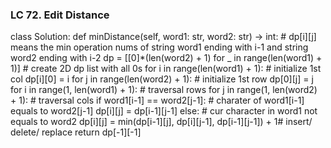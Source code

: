 ### LC 72. Edit Distance
class Solution:
    def minDistance(self, word1: str, word2: str) -> int:
        # dp[i][j] means the min operation nums of string word1 ending with i-1 and string word2 ending with i-2 
        dp = [[0]*(len(word2) + 1) for _ in range(len(word1) + 1)]          # create 2D dp list with all 0s
        for i in range(len(word1) + 1):                                     # initialize 1st col 
            dp[i][0] = i
        for j in range(len(word2) + 1):                                     # initialize 1st row
            dp[0][j] = j        
        for i in range(1, len(word1) + 1):                                  # traversal rows
            for j in range(1, len(word2) + 1):                              # traversal cols
                if word1[i-1] == word2[j-1]:                                # charater of word1[i-1] equals to word2[j-1]
                    dp[i][j] = dp[i-1][j-1]
                else:                                                       # cur character in word1 not equals to word2
                    dp[i][j] = min(dp[i-1][j], dp[i][j-1], dp[i-1][j-1]) + 1# insert/ delete/ replace
        return dp[-1][-1]